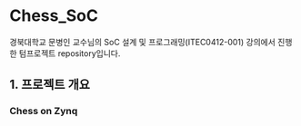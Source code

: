 # Chess_SoC

경북대학교 문병인 교수님의 SoC 설계 및 프로그래밍(ITEC0412-001) 강의에서 진행한 텀프로젝트 repository입니다.


## 1. 프로젝트 개요
  ### Chess on Zynq
